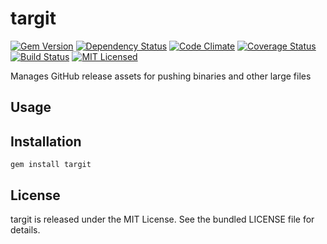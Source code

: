 targit
=========

[![Gem Version](https://img.shields.io/gem/v/targit.svg)](https://rubygems.org/gems/targit)
[![Dependency Status](https://img.shields.io/gemnasium/akerl/targit.svg)](https://gemnasium.com/akerl/targit)
[![Code Climate](https://img.shields.io/codeclimate/github/akerl/targit.svg)](https://codeclimate.com/github/akerl/targit)
[![Coverage Status](https://img.shields.io/coveralls/akerl/targit.svg)](https://coveralls.io/r/akerl/targit)
[![Build Status](https://img.shields.io/travis/akerl/targit.svg)](https://travis-ci.org/akerl/targit)
[![MIT Licensed](https://img.shields.io/badge/license-MIT-green.svg)](https://tldrlegal.com/license/mit-license)

Manages GitHub release assets for pushing binaries and other large files

## Usage

## Installation

    gem install targit

## License

targit is released under the MIT License. See the bundled LICENSE file for details.

